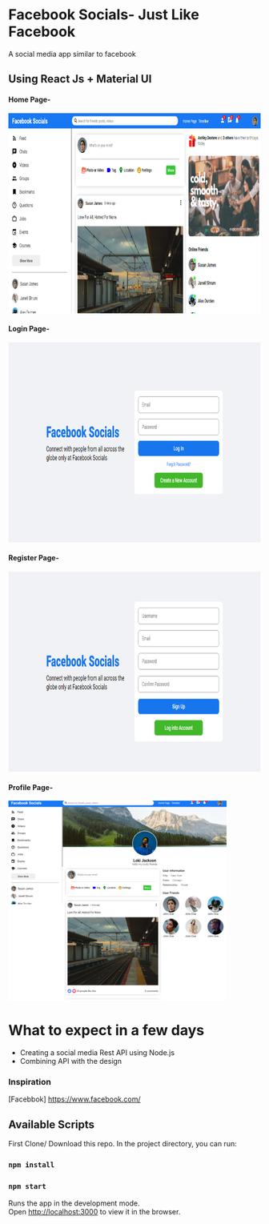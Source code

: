 # Facebook Socials- Just Like Facebook

A social media app similar to facebook

## Using React Js + Material UI

<h4>
Home Page-
</h4>
<img src="https://github.com/kritika243/like-facebook/blob/main/public/screenshots/home-page.png" height="400px" />

<h4>
Login Page-
</h4>
<img src="https://github.com/kritika243/like-facebook/blob/main/public/screenshots/login-page.png" height="400px" />

<h4>
Register Page-
</h4>
<img src="https://github.com/kritika243/like-facebook/blob/main/public/screenshots/register-page.png" height="400px" />

<h4>
Profile Page-
</h4>
<img src="https://github.com/kritika243/like-facebook/blob/main/public/screenshots/profile-page.png" height="400px" />

# What to expect in a few days

- Creating a social media Rest API using Node.js
- Combining API with the design

### Inspiration

[Facebbok] https://www.facebook.com/

## Available Scripts

First Clone/ Download this repo. In the project directory, you can run:

### `npm install`

### `npm start`

Runs the app in the development mode.\
Open [http://localhost:3000](http://localhost:3000) to view it in the browser.
